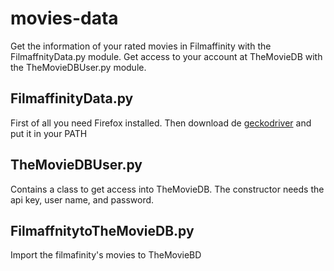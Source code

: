 # movies-data
Get the information of your rated movies in Filmaffinity with the FilmaffnityData.py module.
Get access to your account at TheMovieDB with the TheMovieDBUser.py module.

## FilmaffinityData.py
First of all you need Firefox installed.
Then download de [geckodriver](https://github.com/mozilla/geckodriver/releases) and put it in your PATH

## TheMovieDBUser.py
Contains a class to get access into TheMovieDB. The constructor needs the api key, user name, and password.

## FilmaffnitytoTheMovieDB.py
Import the filmafinity's movies to TheMovieBD
